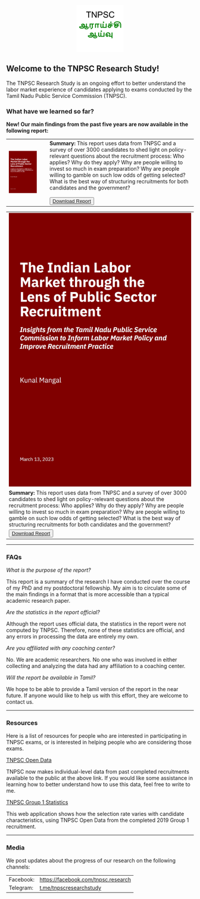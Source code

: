 <center>
 <img style="width:25%;height:auto;" src="files/photo/tnpsc-research.png">
</center>

## Welcome to the TNPSC Research Study!

The TNPSC Research Study is an ongoing effort to better understand the labor market experience of candidates applying to exams conducted by the Tamil Nadu Public Service Commission (TNPSC).

### What have we learned so far?

<b>New! Our main findings from the past five years are now available in the following report:</b>
<div id="reporttablewide">
	<table class="report">
	  <tr class="report">
		<td class="reportwide"><img src="/files/report/cover.PNG"></td>
		<td style="height:auto; width:4%;border-bottom: none;border-top: none;"></td>	
		<td class="reportwide"><b>Summary:</b>  This report uses data from TNPSC and a survey of over 3000 candidates to shed light on policy-relevant questions about the recruitment process: Who applies? Why do they apply? Why are people willing to invest so much in exam preparation? Why are people willing to gamble on such low odds of getting selected? What is the best way of structuring recruitments for both candidates and the government?
		<br/>
		<br/>
		<button class="btn"><i class="fa fa-download"></i><a href="/files/report/tnpsc-report-2.pdf" download>  Download Report  </a></button>
		</td>
	  </tr>
	</table>
</div>
<div id="reporttablelong">
	<table class="report">
	  <tr class="report">
		<td class="reportlong"><img src="/files/report/cover.PNG"></td>
	  </tr>
	  <tr class="report">
		<td class="reportlong"><b>Summary:</b>  This report uses data from TNPSC and a survey of over 3000 candidates to shed light on policy-relevant questions about the recruitment process: Who applies? Why do they apply? Why are people willing to invest so much in exam preparation? Why are people willing to gamble on such low odds of getting selected? What is the best way of structuring recruitments for both candidates and the government?</td>
	  </tr>
	  <tr class="report">
		<td class="reportlong">
			<button class="btn"><i class="fa fa-download"></i><a href="/files/report/tnpsc-report-2.pdf" download>  Download Report  </a></button>
		</td>
	  </tr>
	</table>
</div>

<hr>

### FAQs

<div>
<p class="faq-item"><i>What is the purpose of the report?</i></p>
<p>This report is a summary of the research I have conducted over the course of my PhD and my postdoctoral fellowship. My aim is to circulate some of the main findings in a format that is more accessible than a typical academic research paper.</p>
</div>
<div>
<p class="faq-item"><i>Are the statistics in the report official?</i></p>
<p>Although the report uses official data, the statistics in the report were not computed by TNPSC. Therefore, none of these statistics are official, and any errors in processing the data are entirely my own.</p>
</div>
<div>
<p class="faq-item"><i>Are you affiliated with any coaching center?</i></p>
<p>No. We are academic researchers. No one who was involved in either collecting and analyzing the data had any affiliation to a coaching center.</p>
</div>
<div>
<p class="faq-item"><i>Will the report be available in Tamil?</i></p>
<p>We hope to be able to provide a Tamil version of the report in the near future. If anyone would like to help us with this effort, they are welcome to contact us.</p>
</div>

<hr>

### Resources

Here is a list of resources for people who are interested in participating in TNPSC exams, or is interested in helping people who are considering those exams.

<a href="https://tnpsc.gov.in/English/OpenDataPolicy.aspx">TNPSC Open Data</a>

TNPSC now makes individual-level data from past completed recruitments available to the public at the above link. If you would like some assistance in learning how to better understand how to use this data, feel free to write to me.

<a href="https://tnpsc-research.shinyapps.io/group1-stats/">TNPSC Group 1 Statistics</a>

This web application shows how the selection rate varies with candidate characteristics, using TNPSC Open Data from the completed 2019 Group 1 recruitment.

<hr>

### Media

We post updates about the progress of our research on the following channels:

<table>
<tr><td>Facebook:</td><td><a href="https://facebook.com/tnpsc.research">https://facebook.com/tnpsc.research</a> </td></tr>
<tr><td>Telegram:</td><td><a href="https://t.me/tnpscresearchstudy">t.me/tnpscresearchstudy</a></td></tr>
</table>